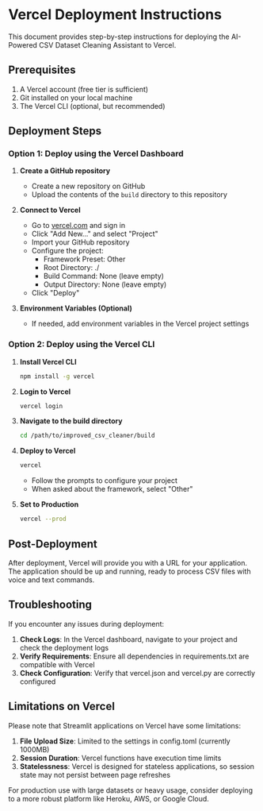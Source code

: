 # Vercel Deployment Instructions

This document provides step-by-step instructions for deploying the AI-Powered CSV Dataset Cleaning Assistant to Vercel.

## Prerequisites

1. A Vercel account (free tier is sufficient)
2. Git installed on your local machine
3. The Vercel CLI (optional, but recommended)

## Deployment Steps

### Option 1: Deploy using the Vercel Dashboard

1. **Create a GitHub repository**
   - Create a new repository on GitHub
   - Upload the contents of the `build` directory to this repository

2. **Connect to Vercel**
   - Go to [vercel.com](https://vercel.com) and sign in
   - Click "Add New..." and select "Project"
   - Import your GitHub repository
   - Configure the project:
     - Framework Preset: Other
     - Root Directory: ./
     - Build Command: None (leave empty)
     - Output Directory: None (leave empty)
   - Click "Deploy"

3. **Environment Variables (Optional)**
   - If needed, add environment variables in the Vercel project settings

### Option 2: Deploy using the Vercel CLI

1. **Install Vercel CLI**
   ```bash
   npm install -g vercel
   ```

2. **Login to Vercel**
   ```bash
   vercel login
   ```

3. **Navigate to the build directory**
   ```bash
   cd /path/to/improved_csv_cleaner/build
   ```

4. **Deploy to Vercel**
   ```bash
   vercel
   ```
   - Follow the prompts to configure your project
   - When asked about the framework, select "Other"

5. **Set to Production**
   ```bash
   vercel --prod
   ```

## Post-Deployment

After deployment, Vercel will provide you with a URL for your application. The application should be up and running, ready to process CSV files with voice and text commands.

## Troubleshooting

If you encounter any issues during deployment:

1. **Check Logs**: In the Vercel dashboard, navigate to your project and check the deployment logs
2. **Verify Requirements**: Ensure all dependencies in requirements.txt are compatible with Vercel
3. **Check Configuration**: Verify that vercel.json and vercel.py are correctly configured

## Limitations on Vercel

Please note that Streamlit applications on Vercel have some limitations:

1. **File Upload Size**: Limited to the settings in config.toml (currently 1000MB)
2. **Session Duration**: Vercel functions have execution time limits
3. **Statelessness**: Vercel is designed for stateless applications, so session state may not persist between page refreshes

For production use with large datasets or heavy usage, consider deploying to a more robust platform like Heroku, AWS, or Google Cloud.
